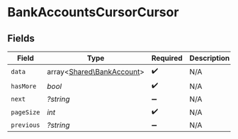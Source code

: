 # BankAccountsCursorCursor


## Fields

| Field                                                           | Type                                                            | Required                                                        | Description                                                     | Example                                                         |
| --------------------------------------------------------------- | --------------------------------------------------------------- | --------------------------------------------------------------- | --------------------------------------------------------------- | --------------------------------------------------------------- |
| `data`                                                          | array<[Shared\BankAccount](../../Models/Shared/BankAccount.md)> | :heavy_check_mark:                                              | N/A                                                             |                                                                 |
| `hasMore`                                                       | *bool*                                                          | :heavy_check_mark:                                              | N/A                                                             | false                                                           |
| `next`                                                          | *?string*                                                       | :heavy_minus_sign:                                              | N/A                                                             |                                                                 |
| `pageSize`                                                      | *int*                                                           | :heavy_check_mark:                                              | N/A                                                             | 15                                                              |
| `previous`                                                      | *?string*                                                       | :heavy_minus_sign:                                              | N/A                                                             | YXVsdCBhbmQgYSBtYXhpbXVtIG1heF9yZXN1bHRzLol=                    |